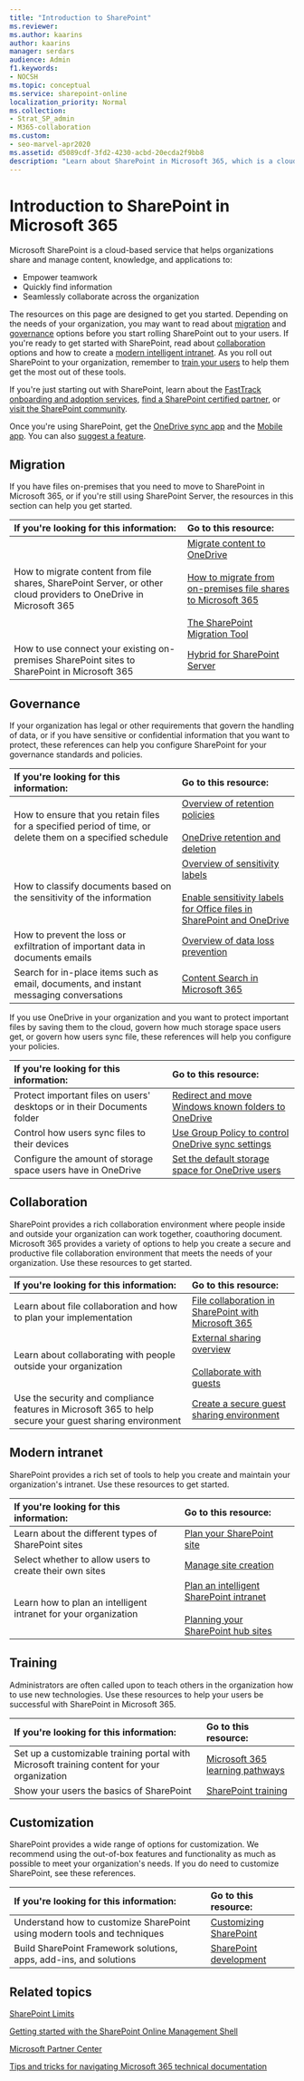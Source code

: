 ```yaml
---
title: "Introduction to SharePoint"
ms.reviewer: 
ms.author: kaarins
author: kaarins
manager: serdars
audience: Admin
f1.keywords:
- NOCSH
ms.topic: conceptual
ms.service: sharepoint-online
localization_priority: Normal
ms.collection:  
- Strat_SP_admin
- M365-collaboration
ms.custom:
- seo-marvel-apr2020
ms.assetid: d5089cdf-3fd2-4230-acbd-20ecda2f9bb8
description: "Learn about SharePoint in Microsoft 365, which is a cloud-based service that helps organizations share and manage content, and collaborate with others."
---
```


# Introduction to SharePoint in Microsoft 365

Microsoft SharePoint is a cloud-based service that helps organizations share and manage content, knowledge, and applications to: 

- Empower teamwork
- Quickly find information
- Seamlessly collaborate across the organization
  
The resources on this page are designed to get you started. Depending on the needs of your organization, you may want to read about [migration](#migration) and [governance](#governance) options before you start rolling SharePoint out to your users. If you're ready to get started with SharePoint, read about [collaboration](#collaboration) options and how to create a [modern intelligent intranet](#modern-intranet). As you roll out SharePoint to your organization, remember to [train your users](#training) to help them get the most out of these tools.

If you're just starting out with SharePoint, learn about the [FastTrack onboarding and adoption services](https://fasttrack.microsoft.com/office), [find a SharePoint certified partner](https://products.office.com/sharepoint/sharepoint-partners-sharepoint-support), or [visit the SharePoint community](https://techcommunity.microsoft.com/t5/SharePoint/ct-p/SharePoint).

Once you're using SharePoint, get the [OneDrive sync app](https://onedrive.live.com/about/download) and the [Mobile app](https://products.office.com/sharepoint/mobile-app). You can also [suggest a feature](https://sharepoint.uservoice.com).

## Migration

If you have files on-premises that you need to move to SharePoint in Microsoft 365, or if you're still using SharePoint Server, the resources in this section can help you get started.

| If you're looking for this information: | Go to this resource: |
|:-----|:-----|
|How to migrate content from file shares, SharePoint Server, or other cloud providers to OneDrive in Microsoft 365|[Migrate content to OneDrive](https://docs.microsoft.com/sharepointmigration/migrating-content-to-onedrive-for-business)<br><br>[How to migrate from on-premises file shares to Microsoft 365](https://docs.microsoft.com/sharepointmigration/mover-fileshare-to-o365)<br><br>[The SharePoint Migration Tool](https://docs.microsoft.com/sharepointmigration/introducing-the-sharepoint-migration-tool)|
|How to use connect your existing on-premises SharePoint sites to SharePoint in Microsoft 365|[Hybrid for SharePoint Server](/sharepoint/hybrid/hybrid)|

## Governance

If your organization has legal or other requirements that govern the handling of data, or if you have sensitive or confidential information that you want to protect, these references can help you configure SharePoint for your governance standards and policies.

| If you're looking for this information: | Go to this resource: |
|:-----|:-----|
|How to ensure that you retain files for a specified period of time, or delete them on a specified schedule|[Overview of retention policies](https://docs.microsoft.com/microsoft-365/compliance/retention-policies)<br><br>[OneDrive retention and deletion](https://docs.microsoft.com/onedrive/retention-and-deletion)|
|How to classify documents based on the sensitivity of the information|[Overview of sensitivity labels](https://docs.microsoft.com/microsoft-365/compliance/sensitivity-labels)<br><br>[Enable sensitivity labels for Office files in SharePoint and OneDrive](https://docs.microsoft.com/microsoft-365/compliance/sensitivity-labels-sharepoint-onedrive-files)|
|How to prevent the loss or exfiltration of important data in documents emails|[Overview of data loss prevention](https://docs.microsoft.com/microsoft-365/compliance/data-loss-prevention-policies)|
|Search for in-place items such as email, documents, and instant messaging conversations|[Content Search in Microsoft 365](https://docs.microsoft.com/microsoft-365/compliance/content-search)|

If you use OneDrive in your organization and you want to protect important files by saving them to the cloud, govern how much storage space users get, or govern how users sync file, these references will help you configure your policies.

| If you're looking for this information: | Go to this resource: |
|:-----|:-----|
|Protect important files on users' desktops or in their Documents folder|[Redirect and move Windows known folders to OneDrive](https://docs.microsoft.com/onedrive/redirect-known-folders)|
|Control how users sync files to their devices|[Use Group Policy to control OneDrive sync settings](https://docs.microsoft.com/onedrive/use-group-policy)|
|Configure the amount of storage space users have in OneDrive|[Set the default storage space for OneDrive users](https://docs.microsoft.com/onedrive/set-default-storage-space)|

## Collaboration

SharePoint provides a rich collaboration environment where people inside and outside your organization can work together, coauthoring document. Microsoft 365 provides a variety of options to help you create a secure and productive file collaboration environment that meets the needs of your organization. Use these resources to get started.

| If you're looking for this information: | Go to this resource: |
|:-----|:-----|
|Learn about file collaboration and how to plan your implementation|[File collaboration in SharePoint with Microsoft 365](https://docs.microsoft.com/sharepoint/deploy-file-collaboration)|
|Learn about collaborating with people outside your organization|[External sharing overview](https://docs.microsoft.com/sharepoint/external-sharing-overview)<br><br>[Collaborate with guests](https://docs.microsoft.com/Office365/Enterprise/collaborating-with-people-outside-your-organization)|
|Use the security and compliance features in Microsoft 365 to help secure your guest sharing environment|[Create a secure guest sharing environment](https://docs.microsoft.com/Office365/Enterprise/create-a-secure-guest-sharing-environment)|

## Modern intranet

SharePoint provides a rich set of tools to help you create and maintain your organization's intranet. Use these resources to get started.

| If you're looking for this information: | Go to this resource: |
|:-----|:-----|
|Learn about the different types of SharePoint sites|[Plan your SharePoint site](https://support.office.com/article/35d9adfe-d5cc-462f-a63a-bae7f2529182)|
|Select whether to allow users to create their own sites|[Manage site creation](manage-site-creation.md)|
|Learn how to plan an intelligent intranet for your organization|[Plan an intelligent SharePoint intranet](plan-intranet.md)<br><br>[Planning your SharePoint hub sites](https://docs.microsoft.com/sharepoint/planning-hub-sites)|

## Training

Administrators are often called upon to teach others in the organization how to use new technologies. Use these resources to help your users be successful with SharePoint in Microsoft 365.

| If you're looking for this information: | Go to this resource: |
|:-----|:-----|
|Set up a customizable training portal with Microsoft training content for your organization|[Microsoft 365 learning pathways](https://docs.microsoft.com/office365/customlearning/)|
|Show your users the basics of SharePoint|[SharePoint training](https://support.office.com/article/cb8ef501-84db-4427-ac77-ec2009fb8e23)|

## Customization

SharePoint provides a wide range of options for customization. We recommend using the out-of-box features and functionality as much as possible to meet your organization's needs. If you do need to customize SharePoint, see these references.

| If you're looking for this information: | Go to this resource: |
|:-----|:-----|
|Understand how to customize SharePoint using modern tools and techniques|[Customizing SharePoint](extend-and-develop.md)|
|Build SharePoint Framework solutions, apps, add-ins, and solutions|[SharePoint development](/sharepoint/dev/)|

## Related topics

[SharePoint Limits](/office365/servicedescriptions/sharepoint-online-service-description/sharepoint-online-limits)

[Getting started with the SharePoint Online Management Shell](/powershell/sharepoint/sharepoint-online/connect-sharepoint-online)

[Microsoft Partner Center](https://partnercenter.microsoft.com/pcv/search)

[Tips and tricks for navigating Microsoft 365 technical documentation](/microsoft-365/microsoft-365-docs-navigation-guide)
